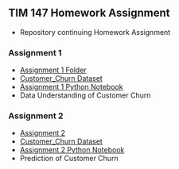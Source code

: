 ## **TIM 147 Homework Assignment**
- Repository continuing Homework Assignment

### **Assignment 1**
- [Assignment 1 Folder](./Assignment%201/)
- [Customer_Churn Dataset](./Assignment%201/Customer_Churn.xlsx)
- [Assignment 1 Python Notebook](./Assignment%201/Assignment1.ipynb)
- Data Understanding of Customer Churn

### **Assignment 2**
- [Assignment 2](./Assignment%202/)
- [Customer_Churn Dataset](./Assignment%202/Customer_Churn.xlsx)
- [Assignment 2 Python Notebook](./Assignment%202/Assignment2.ipynb)
- Prediction of Customer Churn 